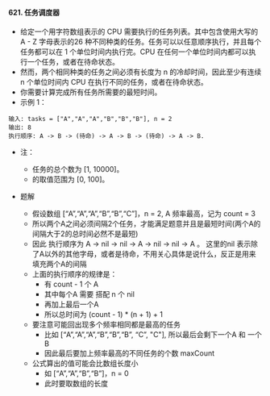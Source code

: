 #### 621. 任务调度器
- 给定一个用字符数组表示的 CPU 需要执行的任务列表。其中包含使用大写的 A - Z 字母表示的26 种不同种类的任务。任务可以以任意顺序执行，并且每个任务都可以在 1 个单位时间内执行完。CPU 在任何一个单位时间内都可以执行一个任务，或者在待命状态。
- 然而，两个相同种类的任务之间必须有长度为 n 的冷却时间，因此至少有连续 n 个单位时间内 CPU 在执行不同的任务，或者在待命状态。
- 你需要计算完成所有任务所需要的最短时间。
- 示例 1：
```
输入: tasks = ["A","A","A","B","B","B"], n = 2
输出: 8
执行顺序: A -> B -> (待命) -> A -> B -> (待命) -> A -> B.

```
- 注：
  - 任务的总个数为 [1, 10000]。
  - 的取值范围为 [0, 100]。

- 题解
  - 假设数组 [“A”,“A”,“A”,“B”,“B”,“C”]，n = 2, A 频率最高，记为 count = 3
  - 所以两个A之间必须间隔2个任务，才能满足题意并且是最短时间(两个A的间隔大于2的总时间必然不是最短)
  - 因此 执行顺序为 A -> nil -> nil -> A -> nil -> nil -> A 。 这里的nil 表示除了A以外的其他字母，或者是待命，不用关心具体是说什么，反正是用来填充两个A的间隔
  - 上面的执行顺序的规律是：
    - 有 count - 1 个 A 
    - 其中每个A 需要 搭配 n 个 nil
    - 再加上最后一个A
    - 所以总时间为 (count - 1) * (n + 1) + 1
  - 要注意可能回出现多个频率相同都是最高的任务
    - 比如 [“A”,“A”,“A”,“B”,“B”,“B”, “C”, "C"], 所以最后会剩下一个A 和 一个 B
    - 因此最后要加上频率最高的不同任务的个数 maxCount
  - 公式算出的值可能会比数组长度小
    - 如  [“A”,“A”,“B”,“B”]，n = 0
    - 此时要取数组的长度